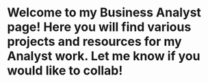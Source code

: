 # Welcome to my Business Analyst page! Here you will find various projects and resources for my Analyst work. Let me know if you would like to collab!

